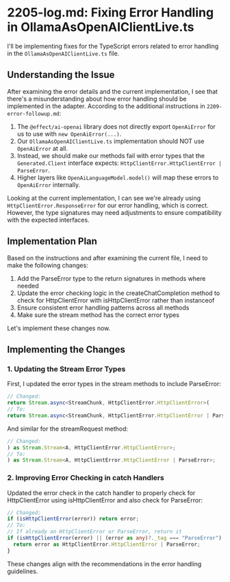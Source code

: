 # 2205-log.md: Fixing Error Handling in OllamaAsOpenAIClientLive.ts

I'll be implementing fixes for the TypeScript errors related to error handling in the `OllamaAsOpenAIClientLive.ts` file.

## Understanding the Issue

After examining the error details and the current implementation, I see that there's a misunderstanding about how error handling should be implemented in the adapter. According to the additional instructions in `2209-error-followup.md`:

1. The `@effect/ai-openai` library does not directly export `OpenAiError` for us to use with `new OpenAiError(...)`.
2. Our `OllamaAsOpenAIClientLive.ts` implementation should NOT use `OpenAiError` at all.
3. Instead, we should make our methods fail with error types that the `Generated.Client` interface expects: `HttpClientError.HttpClientError | ParseError`.
4. Higher layers like `OpenAiLanguageModel.model()` will map these errors to `OpenAiError` internally.

Looking at the current implementation, I can see we're already using `HttpClientError.ResponseError` for our error handling, which is correct. However, the type signatures may need adjustments to ensure compatibility with the expected interfaces.

## Implementation Plan

Based on the instructions and after examining the current file, I need to make the following changes:

1. Add the ParseError type to the return signatures in methods where needed
2. Update the error checking logic in the createChatCompletion method to check for HttpClientError with isHttpClientError rather than instanceof
3. Ensure consistent error handling patterns across all methods
4. Make sure the stream method has the correct error types

Let's implement these changes now.

## Implementing the Changes

### 1. Updating the Stream Error Types

First, I updated the error types in the stream methods to include ParseError:

```typescript
// Changed:
return Stream.async<StreamChunk, HttpClientError.HttpClientError>(
// To:
return Stream.async<StreamChunk, HttpClientError.HttpClientError | ParseError>(
```

And similar for the streamRequest method:

```typescript
// Changed:
) as Stream.Stream<A, HttpClientError.HttpClientError>;
// To:
) as Stream.Stream<A, HttpClientError.HttpClientError | ParseError>;
```

### 2. Improving Error Checking in catch Handlers

Updated the error check in the catch handler to properly check for HttpClientError using isHttpClientError and also check for ParseError:

```typescript
// Changed:
if (isHttpClientError(error)) return error;
// To:
// If already an HttpClientError or ParseError, return it
if (isHttpClientError(error) || (error as any)?._tag === "ParseError") {
  return error as HttpClientError.HttpClientError | ParseError;
}
```

These changes align with the recommendations in the error handling guidelines.